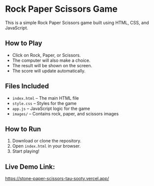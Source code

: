 # Rock Paper Scissors Game

This is a simple Rock Paper Scissors game built using HTML, CSS, and JavaScript.

## How to Play

- Click on Rock, Paper, or Scissors.
- The computer will also make a choice.
- The result will be shown on the screen.
- The score will update automatically.

## Files Included

- `index.html` – The main HTML file
- `style.css` – Styles for the game
- `app.js` – JavaScript logic for the game
- `images/` – Contains rock, paper, and scissors images

## How to Run

1. Download or clone the repository.
2. Open `index.html` in your browser.
3. Start playing!

## Live Demo Link:
https://stone-paper-scissors-tau-sooty.vercel.app/
